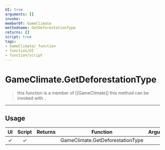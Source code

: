 ```yaml
---
UI: true
arguments: []
invoke: .
memberOf: GameClimate
methodname: GetDeforestationType
returns: []
script: true
tags:
- GameClimate/_function
- function/UI
- function/script
---
```

# GameClimate.GetDeforestationType
> this function is a member of [[GameClimate]]
> this method can be invoked with `.`
-----
## Usage
|  UI | Script | Returns | Function | Arguments |
|:---:|:------:|-------:|:--------:|:---------|
|✓|✓||GameClimate.GetDeforestationType||
